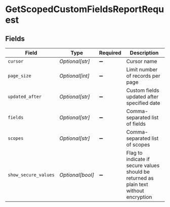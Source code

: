 # GetScopedCustomFieldsReportRequest


## Fields

| Field                                                                                 | Type                                                                                  | Required                                                                              | Description                                                                           |
| ------------------------------------------------------------------------------------- | ------------------------------------------------------------------------------------- | ------------------------------------------------------------------------------------- | ------------------------------------------------------------------------------------- |
| `cursor`                                                                              | *Optional[str]*                                                                       | :heavy_minus_sign:                                                                    | Cursor name                                                                           |
| `page_size`                                                                           | *Optional[int]*                                                                       | :heavy_minus_sign:                                                                    | Limit number of records per page                                                      |
| `updated_after`                                                                       | *Optional[str]*                                                                       | :heavy_minus_sign:                                                                    | Custom fields updated after specified date                                            |
| `fields`                                                                              | *Optional[str]*                                                                       | :heavy_minus_sign:                                                                    | Comma-separated list of fields                                                        |
| `scopes`                                                                              | *Optional[str]*                                                                       | :heavy_minus_sign:                                                                    | Comma-separated list of scopes                                                        |
| `show_secure_values`                                                                  | *Optional[bool]*                                                                      | :heavy_minus_sign:                                                                    | Flag to indicate if secure values should be returned as plain text without encryption |